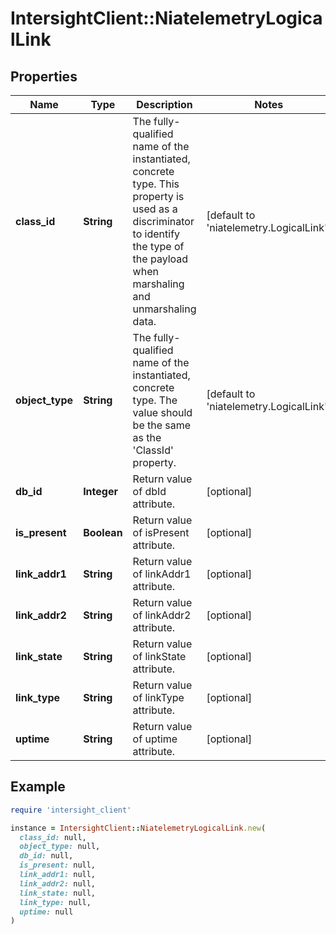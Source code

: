 # IntersightClient::NiatelemetryLogicalLink

## Properties

| Name | Type | Description | Notes |
| ---- | ---- | ----------- | ----- |
| **class_id** | **String** | The fully-qualified name of the instantiated, concrete type. This property is used as a discriminator to identify the type of the payload when marshaling and unmarshaling data. | [default to &#39;niatelemetry.LogicalLink&#39;] |
| **object_type** | **String** | The fully-qualified name of the instantiated, concrete type. The value should be the same as the &#39;ClassId&#39; property. | [default to &#39;niatelemetry.LogicalLink&#39;] |
| **db_id** | **Integer** | Return value of dbId attribute. | [optional] |
| **is_present** | **Boolean** | Return value of isPresent attribute. | [optional] |
| **link_addr1** | **String** | Return value of linkAddr1 attribute. | [optional] |
| **link_addr2** | **String** | Return value of linkAddr2 attribute. | [optional] |
| **link_state** | **String** | Return value of linkState attribute. | [optional] |
| **link_type** | **String** | Return value of linkType attribute. | [optional] |
| **uptime** | **String** | Return value of uptime attribute. | [optional] |

## Example

```ruby
require 'intersight_client'

instance = IntersightClient::NiatelemetryLogicalLink.new(
  class_id: null,
  object_type: null,
  db_id: null,
  is_present: null,
  link_addr1: null,
  link_addr2: null,
  link_state: null,
  link_type: null,
  uptime: null
)
```


